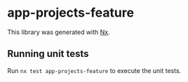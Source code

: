 # app-projects-feature

This library was generated with [Nx](https://nx.dev).

## Running unit tests

Run `nx test app-projects-feature` to execute the unit tests.
